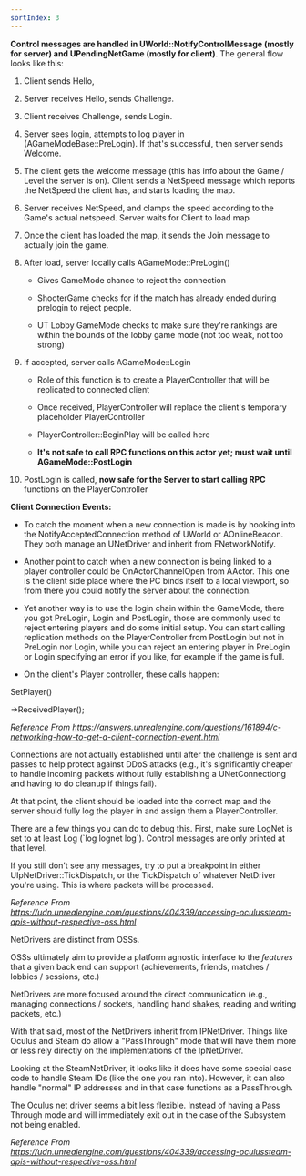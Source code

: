 ```yaml
---
sortIndex: 3
---
```

**Control messages are handled in UWorld::NotifyControlMessage (mostly for server) and UPendingNetGame (mostly for client)**. The general flow looks like this:

1. Client sends Hello,

1. Server receives Hello, sends Challenge.

1. Client receives Challenge, sends Login.

1. Server sees login, attempts to log player in (AGameModeBase::PreLogin). If that's successful, then server sends Welcome.

1. The client gets the welcome message (this has info about the Game / Level the server is on). Client sends a NetSpeed message which reports the NetSpeed the client has, and starts loading the map.

1. Server receives NetSpeed, and clamps the speed according to the Game's actual netspeed. Server waits for Client to load map

1. Once the client has loaded the map, it sends the Join message to actually join the game.

1. After load, server locally calls AGameMode::PreLogin()

   - Gives GameMode chance to reject the connection

   - ShooterGame checks for if the match has already ended during prelogin to reject people.

   - UT Lobby GameMode checks to make sure they're rankings are within the bounds of the lobby game mode (not too weak, not too strong)

1. If accepted, server calls AGameMode::Login

   - Role of this function is to create a PlayerController that will be replicated to connected client

   - Once received, PlayerController will replace the client's temporary placeholder PlayerController

   - PlayerController::BeginPlay will be called here

   - **It's not safe to call RPC functions on this actor yet; must wait until AGameMode::PostLogin**

1. PostLogin is called, **now safe for the Server to start calling RPC** functions on the PlayerController

 

**Client Connection Events:**

- To catch the moment when a new connection is made is by hooking into the NotifyAcceptedConnection method of UWorld or AOnlineBeacon. They both manage an UNetDriver and inherit from FNetworkNotify.


- Another point to catch when a new connection is being linked to a player controller could be OnActorChannelOpen from AActor. This one is the client side place where the PC binds itself to a local viewport, so from there you could notify the server about the connection.


- Yet another way is to use the login chain within the GameMode, there you got PreLogin, Login and PostLogin, those are commonly used to reject entering players and do some initial setup. You can start calling replication methods on the PlayerController from PostLogin but not in PreLogin nor Login, while you can reject an entering player in PreLogin or Login specifying an error if you like, for example if the game is full.


- On the client's Player controller, these calls happen:

SetPlayer()

->ReceivedPlayer();

*Reference From <https://answers.unrealengine.com/questions/161894/c-networking-how-to-get-a-client-connection-event.html>*



Connections are not actually established until after the challenge is sent and passes to help protect against DDoS attacks (e.g., it's significantly cheaper to handle incoming packets without fully establishing a UNetConnectiong and having to do cleanup if things fail).

At that point, the client should be loaded into the correct map and the server should fully log the player in and assign them a PlayerController.

There are a few things you can do to debug this. First, make sure LogNet is set to at least Log (\`log lognet log\`). Control messages are only printed at that level.

If you still don't see any messages, try to put a breakpoint in either UIpNetDriver::TickDispatch, or the TickDispatch of whatever NetDriver you're using. This is where packets will be processed.

*Reference From <https://udn.unrealengine.com/questions/404339/accessing-oculussteam-apis-without-respective-oss.html>*



NetDrivers are distinct from OSSs.

OSSs ultimately aim to provide a platform agnostic interface to the *features* that a given back end can support (achievements, friends, matches / lobbies / sessions, etc.)

NetDrivers are more focused around the direct communication (e.g., managing connections / sockets, handling hand shakes, reading and writing packets, etc.)

With that said, most of the NetDrivers inherit from IPNetDriver. Things like Oculus and Steam do allow a "PassThrough" mode that will have them more or less rely directly on the implementations of the IpNetDriver.

Looking at the SteamNetDriver, it looks like it does have some special case code to handle Steam IDs (like the one you ran into). However, it can also handle "normal" IP addresses and in that case functions as a PassThrough.

The Oculus net driver seems a bit less flexible. Instead of having a Pass Through mode and will immediately exit out in the case of the Subsystem not being enabled.

*Reference From <https://udn.unrealengine.com/questions/404339/accessing-oculussteam-apis-without-respective-oss.html>*
